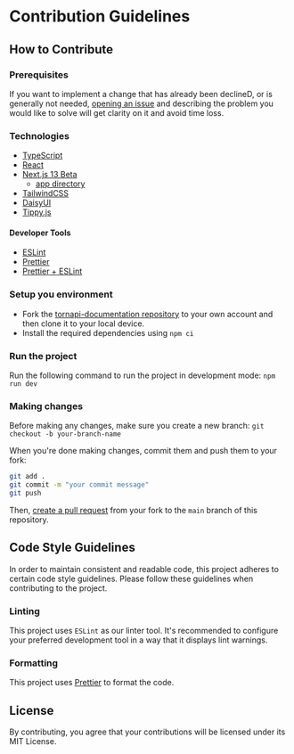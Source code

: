 # Contribution Guidelines

## How to Contribute

### Prerequisites

If you want to implement a change that has already been declineD, or is generally not
needed, [opening an issue](https://github.com/Torn-Playground/tornapi-documentation/issues) and describing the problem
you would like to solve will get clarity on it and avoid time loss.

### Technologies

- [TypeScript](https://www.typescriptlang.org/)
- [React](https://reactjs.org/)
- [Next.js 13 Beta](https://beta.nextjs.org/docs)
  - [app directory](https://beta.nextjs.org/docs/routing/fundamentals)
- [TailwindCSS](https://tailwindcss.com/)
- [DaisyUI](https://daisyui.com/)
- [Tippy.js](https://github.com/atomiks/tippyjs-react)

#### Developer Tools

- [ESLint](https://eslint.org/)
- [Prettier](https://prettier.io/)
- [Prettier + ESLint](https://github.com/prettier/eslint-config-prettier)

### Setup you environment

- Fork the [tornapi-documentation repository](https://github.com/Torn-Playground/tornapi-documentation) to your own
  account and then clone it to your local device.
- Install the required dependencies using `npm ci`

### Run the project

Run the following command to run the project in development mode: `npm run dev`

### Making changes

Before making any changes, make sure you create a new branch: `git checkout -b your-branch-name`

When you're done making changes, commit them and push them to your fork:

```bash
git add .
git commit -m "your commit message"
git push
```

Then, [create a pull request](https://github.com/Torn-Playground/tornapi-documentation/pulls) from your fork to
the `main` branch of this repository.

## Code Style Guidelines

In order to maintain consistent and readable code, this project adheres to certain code style guidelines. Please follow
these guidelines when contributing to the project.

### Linting

This project uses `ESLint` as our linter tool. It's recommended to configure your preferred development tool in a way
that it displays lint warnings.

### Formatting

This project uses [Prettier](https://prettier.io/) to format the code.

## License

By contributing, you agree that your contributions will be licensed under its MIT License.
